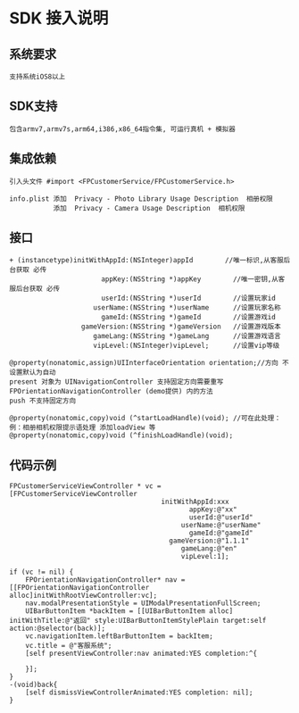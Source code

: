 
SDK 接入说明
=
系统要求
-

    支持系统iOS8以上

SDK支持
-
    包含armv7,armv7s,arm64,i386,x86_64指令集, 可运行真机 + 模拟器 

集成依赖
-

    引入头文件 #import <FPCustomerService/FPCustomerService.h>
    
    info.plist 添加  Privacy - Photo Library Usage Description  相册权限
               添加  Privacy - Camera Usage Description  相机权限
         
    
接口
-

    + (instancetype)initWithAppId:(NSInteger)appId        //唯一标识,从客服后台获取 必传
                           appKey:(NSString *)appKey        //唯一密钥,从客服后台获取 必传
                           userId:(NSString *)userId        //设置玩家id
                         userName:(NSString *)userName      //设置玩家名称
                           gameId:(NSString *)gameId        //设置游戏id
                      gameVersion:(NSString *)gameVersion   //设置游戏版本
                         gameLang:(NSString *)gameLang      //设置游戏语言
                         vipLevel:(NSInteger)vipLevel;      //设置vip等级
   
    @property(nonatomic,assign)UIInterfaceOrientation orientation;//方向 不设置默认为自动
    present 对象为 UINavigationController 支持固定方向需要重写 FPOrientationNavigationController (demo提供) 内的方法
    push 不支持固定方向
    
    @property(nonatomic,copy)void (^startLoadHandle)(void); //可在此处理：   例：相册相机权限提示语处理 添加loadView 等
    @property(nonatomic,copy)void (^finishLoadHandle)(void); 
    
代码示例
-

    FPCustomerServiceViewController * vc = [FPCustomerServiceViewController
                                          initWithAppId:xxx
                                                 appKey:@"xx"
                                                 userId:@"userId"
                                               userName:@"userName"
                                                 gameId:@"gameId"
                                            gameVersion:@"1.1.1"
                                               gameLang:@"en"
                                               vipLevel:1];
                                               
    if (vc != nil) {
        FPOrientationNavigationController* nav = [[FPOrientationNavigationController alloc]initWithRootViewController:vc];
        nav.modalPresentationStyle = UIModalPresentationFullScreen;
        UIBarButtonItem *backItem = [[UIBarButtonItem alloc] initWithTitle:@"返回" style:UIBarButtonItemStylePlain target:self action:@selector(back)];
        vc.navigationItem.leftBarButtonItem = backItem;
        vc.title = @"客服系统";
        [self presentViewController:nav animated:YES completion:^{
            
        }];
    }
    -(void)back{
        [self dismissViewControllerAnimated:YES completion: nil];
    }
 

